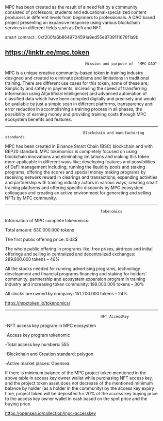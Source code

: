 MPC has been created as the result of a need felt by a community consisted of professors, students and educational-specialized‌‌‌‌‌ content producers in different levels from beginners to professionals. A DAO based project presenting an expansive response using various blockchain services in different fields such as Defi and NFT.

smart contract :
0xf200fa6b8649704591a8ed55e8739111676f1a9b

https://linktr.ee/mpc.token
--------------------------------------------------------------

                                         Mission and purpose of  "MPC DAO"  

MPC is a unique creative community-based token in training industry designed and created to eliminate problems and limitations in traditional training. There are different use cases for this token, some of these are; Simplicity and safety in payments, increasing the speed of transferring information using AI(artificial intelligence) and advanced automation of classified data which have been compiled digitally and precisely and would be available by just a simple scan in different platforms, transparency and error reduction in accomplishing a training process in all phases, the possibility of earning money and providing training costs through  MPC ecosystem benefits and features.

-----------------------------------------------------------------------

                                        Blockchain and manufacturing standards

MPC has been created in Binance Smart Chain (BSC) blockchain and with BEP20 standard. MPC tokenomics is completely focused on using blockchain innovations and eliminating limitations and making this token more applicable in different ways like; developing features and possibilities of DeFi management including; running the liquidity pools and staking programs, offering the scores and special money making programs  by receiving network reward in clearings and transactions, expanding activities and partnership with training industry actors in various ways, creating smart training platforms and offering specific discounts by MPC ecosystem colleagues and creating an active environment for generating and selling NFTs by MPC community.

-----------------------------------------------------------------------

                                                Tokenomics
Information of MPC complete tokenomics:

Total amount: 630.000.000 tokens

The first public offering price: 0.03$

The whole public offering in programs like; free prizes, airdrops and initial offerings and selling in centralized and decentralized exchanges: 289.800.000 tokens – 46%


All the stocks needed for running advertising programs, technology development and financial programs financing and staking for holders’ community, partnership and ecosystem expansion program in training industry and increasing token community: 189.000.000 tokens – 30%


All stocks are owned by company: 151.200.000 tokens – 24%


https://mpctoken.io/tokenomics/

-----------------------------------------------------------------------

                                                NFT AccessKey
-NFT access key program in MPC ecosystem

-Access key program tokenomic

   -Total access key numbers: 555 

   -Blockchain and Creation standard: polygon     

   -Active market places: Opensea

   If there is minimum balance of the MPC project token mentioned in the above table in access key owner wallet while purchasing NFT access key, and the project token asset does not decrease of the mentioned minimum balance by holder (as a holder in the community) by the access key expiry time, project token will be deposited  for 20% of the access key buying price to the access key owner wallet in cash based on the spot price and the buying price.

https://opensea.io/collection/mpc-accesskey
                                                
